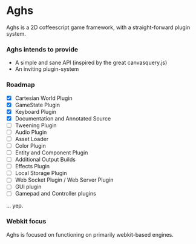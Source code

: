 # Aghs

Aghs is a 2D coffeescript game framework, with a straight-forward plugin system.

### Aghs intends to provide
- A simple and sane API (inspired by the great canvasquery.js)
- An inviting plugin-system

### Roadmap

- [x] Cartesian World Plugin
- [x] GameState Plugin
- [x] Keyboard Plugin
- [x] Documentation and Annotated Source
- [ ] Tweening Plugin
- [ ] Audio Plugin
- [ ] Asset Loader
- [ ] Color Plugin
- [ ] Entity and Component Plugin
- [ ] Additional Output Builds
- [ ] Effects Plugin
- [ ] Local Storage Plugin
- [ ] Web Socket Plugin / Web Server Plugin
- [ ] GUI plugin
- [ ] Gamepad and Controller plugins

... yep.

### Webkit focus

Aghs is focused on functioning on primarily webkit-based engines.